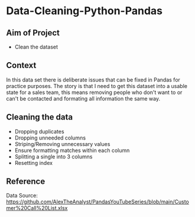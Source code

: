 # Data-Cleaning-Python-Pandas

## Aim of Project
* Clean the dataset

## Context
In this data set there is deliberate issues that can be fixed in Pandas for practice purposes. The story is that I need to get this dataset into a usable state for a sales team, this means removing people who don't want to or can't be contacted and formating all information the same way. 

## Cleaning the data
* Dropping duplicates
* Dropping unneeded columns
* Striping/Removing unnecessary values
* Ensure formatting matches within each column
* Splitting a single into 3 columns
* Resetting index

## Reference
Data Source: https://github.com/AlexTheAnalyst/PandasYouTubeSeries/blob/main/Customer%20Call%20List.xlsx
